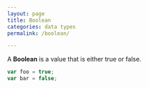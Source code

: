 ```yaml
---
layout: page
title: Boolean
categories: data types
permalink: /boolean/

---
```


A **Boolean** is a value that is either true or false.

```js
var foo = true;
var bar = false;
```
